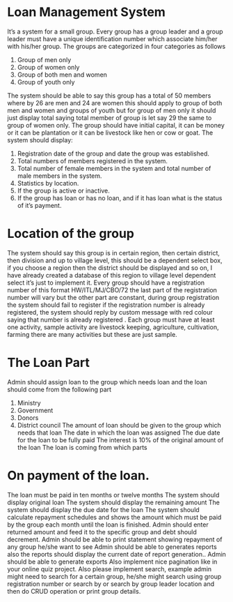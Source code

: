 # Loan Management System

It’s   a system for a small  group. Every group  has a group leader and a group leader must have a unique identification number which associate him/her with his/her group. 
The groups are categorized in four categories as follows
1. Group of men only 
2. Group of women only
3. Group of both men and women
4. Group of youth only

The system should be able to say this group has a total of 50 members where by 26 are men and 24 are women this should apply to group of both men and women and groups of youth but for group of men only it should just display total saying total member of group is let say 29 the same to group of women only. The group should have initial capital, it can be money or it can be plantation or it can be livestock like hen or cow or goat.
The system should display: 
1. Registration date of the group and date the group was established.
2. Total numbers of members registered in the system.
3. Total number of female members in the system and total number of male members in the system.
4. Statistics by location.
5. If the group is active or inactive.
6. If the group has loan or has no loan, and if it has loan what is the status of it’s payment.

# Location of the group

The system should say this group is in certain region, then certain district, then division and up to village level, this should be a dependent select box, if you choose a region then the district should be displayed and so on, I have already created a database of this region to village level dependent select it’s just to implement it.
Every group should have a registration number of this format HW/ITL/MJ/CBO/72 the last part of the registration number will vary but the other part are constant, during group registration the system should fail to register if the registration number is already registered, the system should reply by custom message with red colour saying that number is already registered .
Each group must have at least one activity, sample activity are livestock keeping, agriculture, cultivation, farming there are many activities but these are just sample.

# The Loan Part

Admin should assign loan to the group which needs loan and the loan should come from the following part
1. Ministry
2. Government
3. Donors
4. District council
The amount of loan should be given to the group which needs that loan
The date in which the loan was assigned
The due date for the loan to be fully paid
 The interest is 10% of the original amount of the loan
The loan is coming from which parts

# On payment of the loan.

The loan must be paid in ten months or twelve months
The system should display original loan
The system should display the remaining amount
The system should display the due date for the loan
The system should calculate repayment schedules and shows the amount which must be paid by the group each month until the loan is finished.
Admin should enter returned amount and feed it to the specific group and debt should decrement.
Admin should be able to print statement showing repayment of any group he/she want to see
Admin should be able to generates reports also the reports should display the current date of report generation..
Admin should be able to generate exports
Also implement nice pagination like in your online quiz project.
Also please implement search, example admin might need to search for a certain group, he/she might search using group registration number or search by or search by group leader location and then do CRUD operation or print group details.
